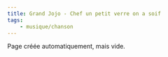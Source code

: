 ```yaml
---
title: Grand Jojo - Chef un petit verre on a soif
tags:
    - musique/chanson
---
```


Page créée automatiquement, mais vide.
